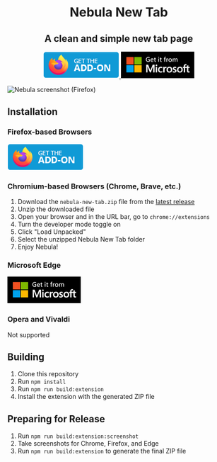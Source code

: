 
<h1 align="center">
    Nebula New Tab
</h1>
<h2 align="center">
    A clean and simple new tab page
</h2>

<p> </p>

<p align="center">
<a href="https://addons.mozilla.org/en-US/firefox/addon/nebula-new-tab/" target="_blank">
    <img src="docs/get-addon-firefox.png" title="Get Nebula New Tab on Firefox!" />
</a>
<a href="https://microsoftedge.microsoft.com/addons/detail/iagkoeigpdjjchjinnjjjgkanpcmknhj" target="_blank">
    <img src="docs/get-addon-edge.png" title="Get Nebula New Tab on Microsoft Edge!" />
</a>
</p>

![Nebula screenshot (Firefox)](docs/nebula-new-tab-screenshot-firefox.png)

## Installation
### Firefox-based Browsers
[![Get Nebula New Tab on Firefox](docs/get-addon-firefox.png)](https://addons.mozilla.org/en-US/firefox/addon/nebula-new-tab/)

### Chromium-based Browsers (Chrome, Brave, etc.)
1. Download the `nebula-new-tab.zip` file from the [latest release](https://github.com/hkamran80/nebula-new-tab/releases/latest/download/nebula-new-tab.zip)
2. Unzip the downloaded file
3. Open your browser and in the URL bar, go to `chrome://extensions`
4. Turn the developer mode toggle on
5. Click "Load Unpacked"
6. Select the unzipped Nebula New Tab folder
7. Enjoy Nebula!

### Microsoft Edge
[![Get Nebula New Tab on Microsoft Edge](docs/get-addon-edge.png)](https://microsoftedge.microsoft.com/addons/detail/iagkoeigpdjjchjinnjjjgkanpcmknhj)

### Opera and Vivaldi
Not supported

## Building
1. Clone this repository
2. Run `npm install`
3. Run `npm run build:extension`
4. Install the extension with the generated ZIP file

## Preparing for Release
1. Run `npm run build:extension:screenshot`
2. Take screenshots for Chrome, Firefox, and Edge
3. Run `npm run build:extension` to generate the final ZIP file